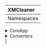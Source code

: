 |    XMCleaner   |
|:---------------|
|Namespaces
<details><summary>CoreApp</summary>
> *Namespace*
  <details>
  <summary>Core</summary>
> *Class*
    <details>
    <summary>Public Members</summary> 
      <details>
      <summary>func1</summary>
> *public member function*
      funcDescription
      </details>
      <details>
      <summary>func2</summary>
      <sub><i>public member function</i></sub>
      funcDescription
      </details>
    </details>
    <details>
    <summary>Private Members</summary> 
      <details>
      <summary>func1</summary>
      > *private member function*
      funcDescription
      </details>
      <details>
      <summary>func2</summary>
      > *private member function*
      funcDescription
      </details>
    </details>
  </details>
 <details>
 <summary>ShareLog</summary>
  <details>
  <summary>Public Members</summary>
  Members
   <details>
   <summary>func1</summary>
   funcDescription
   </details>
  </details>
 </details>
</details>

<details><summary>Converters</summary>
  <details>
  <summary>HashLog</summary>
    <details>
    <summary>Public Members</summary> 
      <details>
      <summary>func1</summary>
      funcDescription
      </details>
      <details>
      <summary>func2</summary>
      funcDescription
      </details>
    </details>
    <details>
    <summary>Private Members</summary> 
      <details>
      <summary>func1</summary>
      funcDescription
      </details>
      <details>
      <summary>func2</summary>
      funcDescription
      </details>
    </details>
  </details>
 <details>
 <summary>ShareLog</summary>
  <details>
  <summary>Public Members</summary>
  Members
   <details>
   <summary>func1</summary>
   funcDescription
   </details>
  </details>
 </details>
</details>|